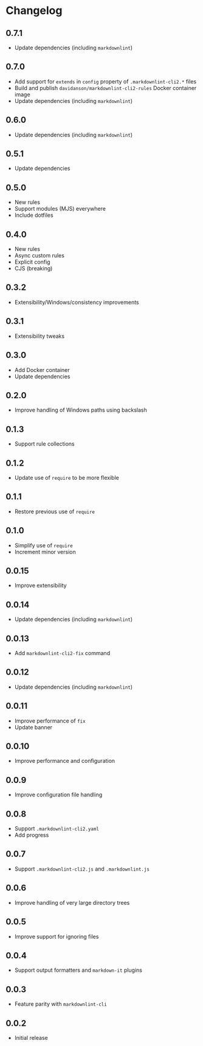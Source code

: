 # Changelog

## 0.7.1

- Update dependencies (including `markdownlint`)

## 0.7.0

- Add support for `extends` in `config` property of `.markdownlint-cli2.*` files
- Build and publish `davidanson/markdownlint-cli2-rules` Docker container image
- Update dependencies (including `markdownlint`)

## 0.6.0

- Update dependencies (including `markdownlint`)

## 0.5.1

- Update dependencies

## 0.5.0

- New rules
- Support modules (MJS) everywhere
- Include dotfiles

## 0.4.0

- New rules
- Async custom rules
- Explicit config
- CJS (breaking)

## 0.3.2

- Extensibility/Windows/consistency improvements

## 0.3.1

- Extensibility tweaks

## 0.3.0

- Add Docker container
- Update dependencies

## 0.2.0

- Improve handling of Windows paths using backslash

## 0.1.3

- Support rule collections

## 0.1.2

- Update use of `require` to be more flexible

## 0.1.1

- Restore previous use of `require`

## 0.1.0

- Simplify use of `require`
- Increment minor version

## 0.0.15

- Improve extensibility

## 0.0.14

- Update dependencies (including `markdownlint`)

## 0.0.13

- Add `markdownlint-cli2-fix` command

## 0.0.12

- Update dependencies (including `markdownlint`)

## 0.0.11

- Improve performance of `fix`
- Update banner

## 0.0.10

- Improve performance and configuration

## 0.0.9

- Improve configuration file handling

## 0.0.8

- Support `.markdownlint-cli2.yaml`
- Add progress

## 0.0.7

- Support `.markdownlint-cli2.js` and `.markdownlint.js`

## 0.0.6

- Improve handling of very large directory trees

## 0.0.5

- Improve support for ignoring files

## 0.0.4

- Support output formatters and `markdown-it` plugins

## 0.0.3

- Feature parity with `markdownlint-cli`

## 0.0.2

- Initial release
